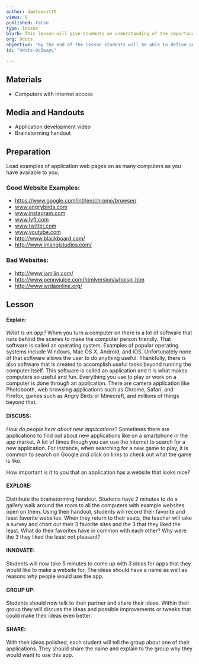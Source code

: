 ```yaml
---
author: danleavitt0
views: 0
published: false
type: lesson
blurb: This lesson will give students an understanding of the importance of a well designed website to attract an audience.
org: 9dots
objective: "By the end of the lesson students will be able to define an application, generate 3 application ideas, and discuss the importance of a well designed website"
id: "9dots-OcIwayL"

---
```


## Materials
- Computers with internet access

## Media and Handouts
- Application development video
- Brainstorming handout

## Preparation
Load examples of application web pages on as many computers as you have available to you.

### Good Website Examples:
- https://www.google.com/intl/en/chrome/browser/
- www.angrybirds.com
- www.instagram.com
- www.lyft.com
- www.twitter.com
- www.youtube.com
- http://www.blackboard.com/
- http://www.imangistudios.com/

### Bad Websites:
- http://www.jamilin.com/
- http://www.pennyjuice.com/htmlversion/whoispj.htm
- http://www.wrdaonline.org/

##	Lesson

#### Explain: 
_What is an app?_
When you turn a computer on there is a lot of software that runs behind the scenes to make the computer person friendly. That software is called an operating system. Examples of popular operating systems include Windows, Mac OS X, Android, and iOS.  Unfortunately none of that software allows the user to do anything useful.  Thankfully, there is also software that is created to accomplish useful tasks beyond running the computer itself.  This software is called an application and it is what makes computers so useful and fun.  Everything you use to play or work on a computer is done through an application. There are camera application like Photobooth, web browsing applications such as Chrome, Safari, and Firefox, games such as Angry Birds or Minecraft, and millions of things beyond that.

#### DISCUSS: 
_How do people hear about new applications?_
Sometimes there are applications to find out about new applications like on a smartphone in the app market.  A lot of times though you can use the internet to search for a new application.  For instance, when searching for a new game to play, it is common to search on Google and click on links to check out what the game is like.

How important is it to you that an application has a website that looks nice?



#### EXPLORE:
Distribute the brainstorming handout.  Students have 2 minutes to do a gallery walk around the room to all the computers with example websites open on them. Using their handout, students will record their favorite and least favorite websites.  When they return to their seats, the teacher will take a survey and chart out their 3 favorite sites and the 3 that they liked the least.  What do their favorites have in common with each other? Why were the 3 they liked the least not pleasant?

#### INNOVATE:
Students will now take 5 minutes to come up with 3 ideas for apps that they would like to make a website for. The ideas should have a name as well as reasons why people would use the app.

#### GROUP UP:
Students should now talk to their partner and share their ideas.  Within their group they will discuss the ideas and possible improvements or tweaks that could make their ideas even better.

#### SHARE:
With their ideas polished, each student will tell the group about one of their applications.  They should share the name and explain to the group why they would want to use this app.
